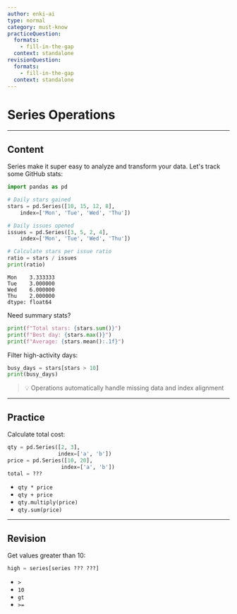 ```yaml
---
author: enki-ai
type: normal
category: must-know
practiceQuestion:
  formats:
    - fill-in-the-gap
  context: standalone
revisionQuestion:
  formats:
    - fill-in-the-gap
  context: standalone
---
```


# Series Operations

---

## Content

Series make it super easy to analyze and transform your data. Let's track some GitHub stats:

```python
import pandas as pd

# Daily stars gained
stars = pd.Series([10, 15, 12, 8], 
    index=['Mon', 'Tue', 'Wed', 'Thu'])

# Daily issues opened
issues = pd.Series([3, 5, 2, 4],
    index=['Mon', 'Tue', 'Wed', 'Thu'])

# Calculate stars per issue ratio
ratio = stars / issues
print(ratio)
```
```
Mon    3.333333
Tue    3.000000
Wed    6.000000
Thu    2.000000
dtype: float64
```

Need summary stats?
```python
print(f"Total stars: {stars.sum()}")
print(f"Best day: {stars.max()}")
print(f"Average: {stars.mean():.1f}")
```

Filter high-activity days:
```python
busy_days = stars[stars > 10]
print(busy_days)
```

> 💡 Operations automatically handle missing data and index alignment

---

## Practice

Calculate total cost:

```python
qty = pd.Series([2, 3], 
                index=['a', 'b'])
price = pd.Series([10, 20], 
                 index=['a', 'b'])
total = ???
```

- `qty * price`
- `qty + price`
- `qty.multiply(price)`
- `qty.sum(price)`

---

## Revision

Get values greater than 10:

```python
high = series[series ??? ???]
```

- `>`
- `10`
- `gt`
- `>=` 